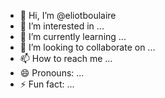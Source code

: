 - 👋 Hi, I’m @eliotboulaire
- 👀 I’m interested in ...
- 🌱 I’m currently learning ...
- 💞️ I’m looking to collaborate on ...
- 📫 How to reach me ...
- 😄 Pronouns: ...
- ⚡ Fun fact: ...

<!---
eliotboulaire/eliotboulaire is a ✨ special ✨ repository because its `README.md` (this file) appears on your GitHub profile.
You can click the Preview link to take a look at your changes.
--->

